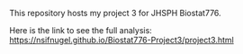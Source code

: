 This repository hosts my project 3 for JHSPH Biostat776.

Here is the link to see the full analysis: https://nsifnugel.github.io/Biostat776-Project3/project3.html
